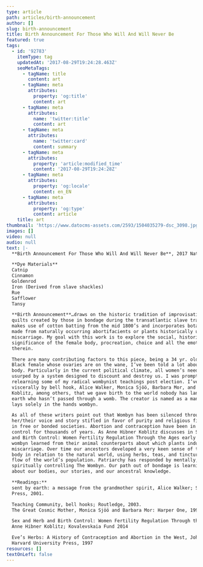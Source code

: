 ```yaml
---
type: article
path: articles/birth-announcement
author: []
slug: birth-announcement
title: Birth Announcement For Those Who Will And Will Never Be
featured: true
tags:
  - id: '92783'
    itemType: tag
    updatedAt: '2017-08-29T19:24:28.463Z'
    seoMetaTags:
      - tagName: title
        content: art
      - tagName: meta
        attributes:
          property: 'og:title'
          content: art
      - tagName: meta
        attributes:
          name: 'twitter:title'
          content: art
      - tagName: meta
        attributes:
          name: 'twitter:card'
          content: summary
      - tagName: meta
        attributes:
          property: 'article:modified_time'
          content: '2017-08-29T19:24:28Z'
      - tagName: meta
        attributes:
          property: 'og:locale'
          content: en_EN
      - tagName: meta
        attributes:
          property: 'og:type'
          content: article
    title: art
thumbnail: 'https://www.datocms-assets.com/2593/1504035279-dsc_3098.jpg?'
images: []
video: null
audio: null
text: |-
  **Birth Announcement For Those Who Will And Will Never Be**, 2017 Naturally Dyed Silk, Antique Cotton batting, Cotton/Polyester Thread

  **Dye Materials**
  Catnip
  Cinnamon
  Goldenrod
  Iron (Derived from slave shackles)
  Rue
  Safflower
  Tansy

  **Birth Announcement**…draws on the historic tradition of improvisational protection
  quilts created by those in bondage during the transatlantic slave trade. The piece
  makes use of cotton batting from the mid 1800’s and incorporates botanical dyes
  made from naturally occurring abortifacients or plants historically used to induce
  miscarriage. My goal with this work is to explore the social, historical, and political
  significance of the female body, procreation, choice and all the emotional complexities
  therein.

  There are many contributing factors to this piece, being a 34 yr. old cis-gendered
  Black female whose ovaries are on the wane, I’ve been told a lot about myself and my
  body. Particularly in the current political climate, all women’s needs continue to be
  usurped by a system designed to discount and destroy us. I was prompted to begin
  relearning some of my radical wombynist teachings post election. I’ve been reminded
  viscerally by bell hook, Alice Walker, Monica Sjöö, Barbara Mor, and Anne Hibner
  Koblitz, among others, that we gave birth to the world nobody has landed on this
  earth who hasn’t passed through a womb. The creator is named as a man but creation
  lays solely in the hands wombyn.

  As all of these writers point out that Wombyn has been silenced through out history,
  her/their voice and story stifled in favor of purity and religious fidelity that governs us
  in free or bonded societies. Abortion and contraception have been in a wombyn’s
  control for thousands of years. As Anne Hibner Koblitz discusses in Sex and Herb
  and Birth Control: Women Fertility Regulation Through the Ages early agrarian
  wombyn learned from their animal counterparts about which plants induced
  miscarriage. Over time our ancestors developed a very keen sense of the wombyn’s
  body in relation to the natural world, using herbs, teas, and tinctures to control the
  flow of the world’s population. Patriarchy has responded by mentally, physically, and
  spiritually controlling The Wombyn. Our path out of bondage is learning all we can
  about our bodies, our stories, and our ancestral knowledge.

  **Readings:**
  sent by earth: a message from the grandmother spirit, Alice Walker; Seven Stories
  Press, 2001.

  Teaching Community, bell hooks; Routledge, 2003.
  The Great Cosmic Mother, Monica Sjöö and Barbara Mor: Harper One, 1991

  Sex and Herb and Birth Control: Women Fertility Regulation Through the Ages,
  Anne Hibner Koblitz; Kovalevskaia Fund 2014

  Eve’s Herbs: A History of Contraception and Abortion in the West, John M. Riddle:
  Harvard University Press, 1997
resources: []
textOnLeft: false
---
```


